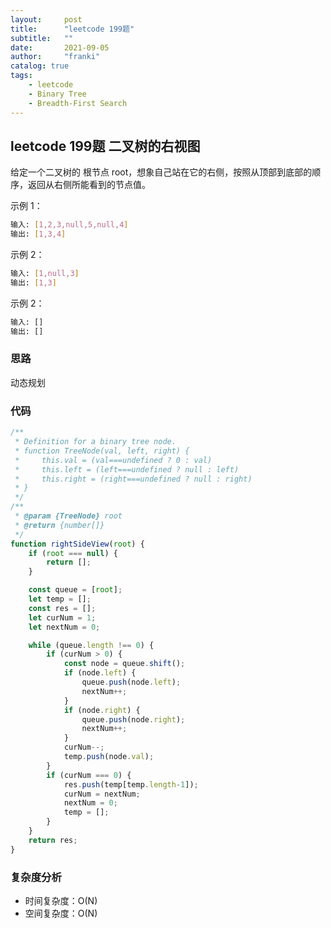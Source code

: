 ```yaml
---
layout:     post
title:      "leetcode 199题"
subtitle:   ""
date:       2021-09-05
author:     "franki"
catalog: true
tags:
    - leetcode
    - Binary Tree
    - Breadth-First Search
---
```


## leetcode 199题 二叉树的右视图

给定一个二叉树的 根节点 root，想象自己站在它的右侧，按照从顶部到底部的顺序，返回从右侧所能看到的节点值。

示例 1：

```bash
输入: [1,2,3,null,5,null,4]
输出: [1,3,4]
```

示例 2：

```bash
输入: [1,null,3]
输出: [1,3]
```

示例 2：

```bash
输入: []
输出: []
```

### 思路

动态规划

### 代码

```js
/**
 * Definition for a binary tree node.
 * function TreeNode(val, left, right) {
 *     this.val = (val===undefined ? 0 : val)
 *     this.left = (left===undefined ? null : left)
 *     this.right = (right===undefined ? null : right)
 * }
 */
/**
 * @param {TreeNode} root
 * @return {number[]}
 */
function rightSideView(root) {
    if (root === null) {
        return [];
    }

    const queue = [root];
    let temp = [];
    const res = [];
    let curNum = 1;
    let nextNum = 0;

    while (queue.length !== 0) {
        if (curNum > 0) {
            const node = queue.shift();
            if (node.left) {
                queue.push(node.left);
                nextNum++;
            }
            if (node.right) {
                queue.push(node.right);
                nextNum++;
            }
            curNum--;
            temp.push(node.val);
        }
        if (curNum === 0) {
            res.push(temp[temp.length-1]);
            curNum = nextNum;
            nextNum = 0;
            temp = [];
        }
    }
    return res;
}
```

### 复杂度分析

- 时间复杂度：O(N)
- 空间复杂度：O(N)
